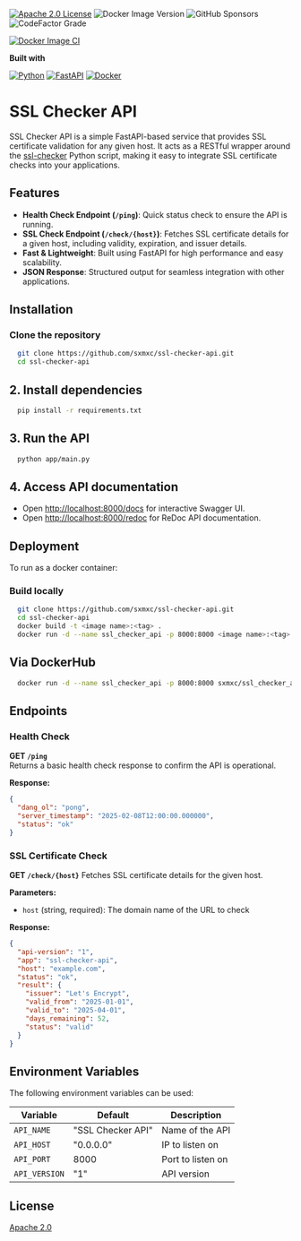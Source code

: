 
[![Apache 2.0 License](https://img.shields.io/badge/License-Apache-green.svg)](https://choosealicense.com/licenses/apache/)
![Docker Image Version](https://img.shields.io/docker/v/sxmxc/ssl_checker_api)
![GitHub Sponsors](https://img.shields.io/github/sponsors/sxmxc)
![CodeFactor Grade](https://img.shields.io/codefactor/grade/github/sxmxc/ssl_checker_api)

[![Docker Image CI](https://github.com/sxmxc/ssl_checker_api/actions/workflows/docker-image.yml/badge.svg)](https://github.com/sxmxc/ssl_checker_api/actions/workflows/docker-image.yml)

**Built with**

[![Python](https://img.shields.io/badge/Python-3776AB?logo=python&logoColor=fff)](#)
[![FastAPI](https://img.shields.io/badge/FastAPI-009485.svg?logo=fastapi&logoColor=white)](#)
[![Docker](https://img.shields.io/badge/Docker-2496ED?logo=docker&logoColor=fff)](#)

# SSL Checker API

SSL Checker API is a simple FastAPI-based service that provides SSL certificate validation for any given host. It acts as a RESTful wrapper around the [ssl-checker](https://github.com/narbehaj/ssl-checker) Python script, making it easy to integrate SSL certificate checks into your applications.

## Features  

- **Health Check Endpoint (`/ping`)**: Quick status check to ensure the API is running.  
- **SSL Check Endpoint (`/check/{host}`)**: Fetches SSL certificate details for a given host, including validity, expiration, and issuer details.  
- **Fast & Lightweight**: Built using FastAPI for high performance and easy scalability.  
- **JSON Response**: Structured output for seamless integration with other applications.  

## Installation

### Clone the repository

```bash
  git clone https://github.com/sxmxc/ssl-checker-api.git  
  cd ssl-checker-api  

```

## 2. Install dependencies

```bash
  pip install -r requirements.txt
```

## 3. Run the API

```bash
  python app/main.py 
```

## 4. Access API documentation

- Open <http://localhost:8000/docs> for interactive Swagger UI.
- Open <http://localhost:8000/redoc> for ReDoc API documentation.

## Deployment

To run as a docker container:

### Build locally

```bash
  git clone https://github.com/sxmxc/ssl-checker-api.git  
  cd ssl-checker-api  
  docker build -t <image name>:<tag> .
  docker run -d --name ssl_checker_api -p 8000:8000 <image name>:<tag>
```

## Via DockerHub

```bash
  docker run -d --name ssl_checker_api -p 8000:8000 sxmxc/ssl_checker_api
```

## Endpoints  

### Health Check  

**GET `/ping`**  
Returns a basic health check response to confirm the API is operational.  

**Response:**

```json
{
  "dang_ol": "pong",
  "server_timestamp": "2025-02-08T12:00:00.000000",
  "status": "ok"
}
```

### SSL Certificate Check

**GET `/check/{host}`**
Fetches SSL certificate details for the given host.

**Parameters:**

- `host` (string, required): The domain name of the URL to check

**Response:**

```json
{
  "api-version": "1",
  "app": "ssl-checker-api",
  "host": "example.com",
  "status": "ok",
  "result": {
    "issuer": "Let's Encrypt",
    "valid_from": "2025-01-01",
    "valid_to": "2025-04-01",
    "days_remaining": 52,
    "status": "valid"
  }
}
```

## Environment Variables

The following environment variables can be used:

| **Variable** | **Default**       | **Description**
|------------------|-------------------|-------------------
| `API_NAME`         | "SSL Checker API" | Name of the API
| `API_HOST`         | "0.0.0.0"         | IP to listen on
| `API_PORT`         | 8000              | Port to listen on
| `API_VERSION`      | "1"               | API version

## License

[Apache 2.0](https://www.apache.org/licenses/LICENSE-2.0.html)
